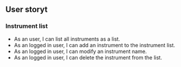 ## User storyt

### Instrument list

  * As an user, I can list all instruments as a list.
  * As an logged in user, I can add an instrument to the instrument list.
  * As an logged in user, I can modify an instrument name.
  * As an logged in user, I can delete the instrument from the list.
  
  
  
